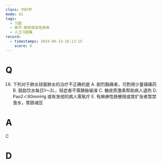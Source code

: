 ```yaml
---
class: 内科学
mode: A1
tags:
  - 习题
  - 章节-肺部感染性疾病
  - 人卫习题集
record:
  - timestamps: 2024-09-13-16:12:15
    score: 0
---
```


# Q
16. 下列对于肺炎球菌肺炎的治疗不正确的是
A. 剧烈胸痛者，可酌用少量镇痛药
B. 鼓励饮水每日1～2L，轻症者不需静脉输液
C. 糖皮质激素帮助病人退热
D. Pao2＜60mmHg 或有发绀的病人需氧疗
E. 有麻痹性肠梗阻或胃扩张者暂禁食水，胃肠减压
# A
C
# D
